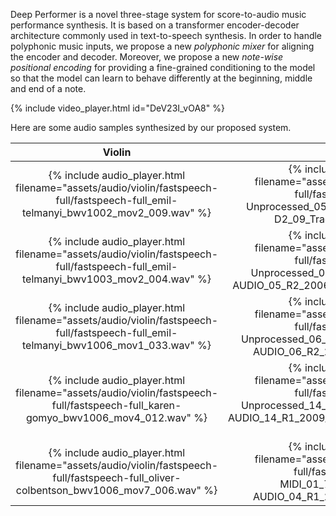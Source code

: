 Deep Performer is a novel three-stage system for score-to-audio music performance synthesis. It is based on a transformer encoder-decoder architecture commonly used in text-to-speech synthesis. In order to handle polyphonic music inputs, we propose a new _polyphonic mixer_ for aligning the encoder and decoder. Moreover, we propose a new _note-wise positional encoding_ for providing a fine-grained conditioning to the model so that the model can learn to behave differently at the beginning, middle and end of a note.

{% include video_player.html id="DeV23I_vOA8" %}

Here are some audio samples synthesized by our proposed system.

| Violin | Piano |
|:-:|:-:|
| {% include audio_player.html filename="assets/audio/violin/fastspeech-full/fastspeech-full_emil-telmanyi_bwv1002_mov2_009.wav" %} | {% include audio_player.html filename="assets/audio/piano/fastspeech-full/fastspeech-full_MIDI-Unprocessed_05_R1_2011_MID--AUDIO_R1-D2_09_Track09_wav_003.wav" %} |
| {% include audio_player.html filename="assets/audio/violin/fastspeech-full/fastspeech-full_emil-telmanyi_bwv1003_mov2_004.wav" %} | {% include audio_player.html filename="assets/audio/piano/fastspeech-full/fastspeech-full_MIDI-Unprocessed_05_R2_2006_01_ORIG_MID--AUDIO_05_R2_2006_01_Track01_wav_146.wav" %} |
| {% include audio_player.html filename="assets/audio/violin/fastspeech-full/fastspeech-full_emil-telmanyi_bwv1006_mov1_033.wav" %} | {% include audio_player.html filename="assets/audio/piano/fastspeech-full/fastspeech-full_MIDI-Unprocessed_06_R2_2008_01-05_ORIG_MID--AUDIO_06_R2_2008_wav--3_025.wav" %} |
| {% include audio_player.html filename="assets/audio/violin/fastspeech-full/fastspeech-full_karen-gomyo_bwv1006_mov4_012.wav" %} | {% include audio_player.html filename="assets/audio/piano/fastspeech-full/fastspeech-full_MIDI-Unprocessed_14_R1_2009_06-08_ORIG_MID--AUDIO_14_R1_2009_14_R1_2009_08_WAV_120.wav" %} |
| {% include audio_player.html filename="assets/audio/violin/fastspeech-full/fastspeech-full_oliver-colbentson_bwv1006_mov7_006.wav" %} | {% include audio_player.html filename="assets/audio/piano/fastspeech-full/fastspeech-full_ORIG-MIDI_01_7_6_13_Group__MID--AUDIO_04_R1_2013_wav--4_035.wav" %} |
